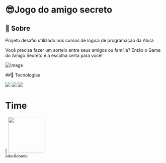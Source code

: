 <h1>😎Jogo do amigo secreto</h1>

<h2>🔎 Sobre</h2>
<p>Projeto desafio utilizado nos cursos de lógica de programação da Alura</p>
<p> Você precisa fazer um sorteio entre seus amigos ou família? Então o Game do Amigo Secreto é a escolha certa para você!</p>

![image](https://github.com/user-attachments/assets/66b17a7f-6ce2-43a2-8c7e-cd8406e46139)


##🚀 Tecnologias
<div>
  <img src="https://img.shields.io/badge/HTML-239120?style=for-the-badge&logo=html5&logoColor=white">
  <img src="https://img.shields.io/badge/CSS-239120?style=for-the-badge&logo=css3&logoColor=white">
  <img src="https://img.shields.io/badge/JavaScript-F7DF1E?style=for-the-badge&logo=javascript&logoColor=black">
</div>

# Time

| [<img loading="lazy" src="https://avatars.githubusercontent.com/u/193649141?v=4" width=115><br><sub>Aiko Roberto</sub>](https://github.com/cardosoaiko)



